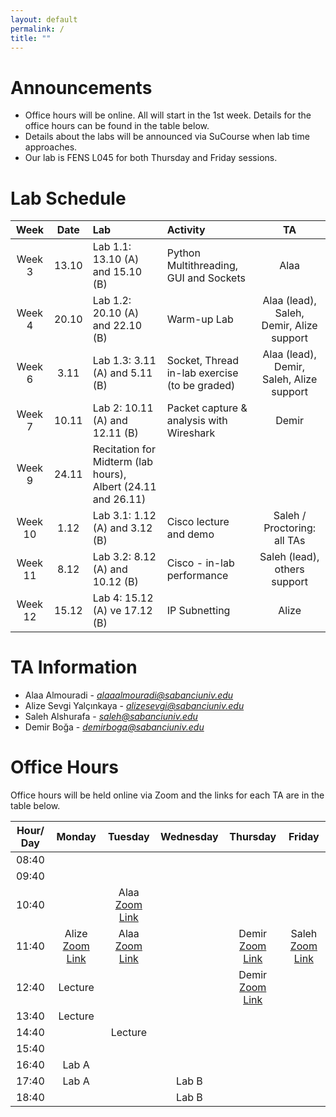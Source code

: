 ```yaml
---
layout: default
permalink: /
title: ""
---
```


# Announcements
- Office hours will be online. All will start in the 1st week. Details for the office hours can be found in the table below.
- Details about the labs will be announced via SuCourse when lab time approaches.
- Our lab is FENS L045 for both Thursday and Friday sessions.


# Lab Schedule

| Week | Date | Lab | Activity | TA |
|:---:|:---:|:---|:---|:---:|
| Week 3 | 13.10 | Lab 1.1:  13.10 (A) and 15.10 (B) | Python Multithreading, GUI and Sockets | Alaa |
| Week 4 | 20.10 | Lab 1.2:  20.10 (A) and 22.10 (B) | Warm-up Lab | Alaa (lead), Saleh, Demir, Alize support |
| Week 6 | 3.11 | Lab 1.3:  3.11 (A) and 5.11 (B) | Socket, Thread in-lab exercise (to be graded) | Alaa (lead), Demir, Saleh, Alize support |
| Week 7 | 10.11 | Lab 2:  10.11 (A) and 12.11 (B)| Packet capture & analysis with Wireshark |Demir|
| Week 9 | 24.11 | Recitation for Midterm (lab hours), Albert (24.11 and 26.11) | | |
| Week 10 | 1.12 | Lab 3.1:  1.12 (A) and 3.12 (B) | Cisco lecture and demo  | Saleh / Proctoring: all TAs |
| Week 11 | 8.12 | Lab 3.2:  8.12 (A) and 10.12 (B) | Cisco - in-lab performance | Saleh (lead), others support |
| Week 12 | 15.12 |Lab 4:  15.12 (A) ve 17.12 (B) | IP Subnetting |Alize |








# TA Information

- Alaa Almouradi - *alaaalmouradi@sabanciuniv.edu*  
- Alize Sevgi Yalçınkaya - *alizesevgi@sabanciuniv.edu*
- Saleh Alshurafa  - *saleh@sabanciuniv.edu*
- Demir Boğa - *demirboga@sabanciuniv.edu*

# Office Hours

Office hours will be held online via Zoom and the links for each TA are in the table below. 

| Hour/ Day |                                            **Monday**                                             |                         **Tuesday**                          |                        **Wednesday**                         | **Thursday** | **Friday** |
|:---------:|:-------------------------------------------------------------------------------------------------:|:------------------------------------------------------------:|:------------------------------------------------------------:|:------------:|:----------:|
|   08:40   |          |            |                                                              |              |          |
|   09:40   |          |            |                                                              |              |            |
|   10:40   |          |  Alaa [Zoom Link](https://sabanciuniv.zoom.us/j/3486886770?omn=94957925581)           |                                                              |              |            |
|   11:40   | Alize [Zoom Link](https://sabanciuniv.zoom.us/j/97089384956?pwd=ExlfNXeDFmKMYdN3JTu7YqEsRTvZyF.1)         | Alaa [Zoom Link](https://sabanciuniv.zoom.us/j/3486886770?omn=94957925581)            |                                               |    Demir [Zoom Link](https://sabanciuniv.zoom.us/j/91846043552)          | Saleh [Zoom Link](https://sabanciuniv.zoom.us/j/99335439180)           |
|   12:40   |    Lecture      |            |                                                       | Demir [Zoom Link](https://sabanciuniv.zoom.us/j/91846043552)              |            |
|   13:40   |    Lecture      |            |  |              |    |
|   14:40   |          |  Lecture          |   |             |  |
|   15:40   |          |            |      |             |            |
|   16:40   |   Lab A      |            |      |            |            |
|   17:40   |   Lab A       |            |  Lab B     |             |            |
|   18:40   |          |            |   Lab B    |              |            |

